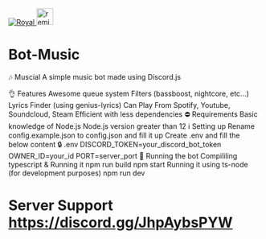 <a href="https://top.gg/bot/751751095600021514">
    <img src="https://top.gg/api/widget/751751095600021514.svg" alt="Royal" />
</a>
<!-- Remix Button -->
<a href="https://glitch.com/edit/?utm_content=project_garnet-peppered-hallway&utm_source=remix_this&utm_medium=button&utm_campaign=glitchButton#!/remix/garnet-peppered-hallway">
  <img src="https://cdn.glitch.com/2bdfb3f8-05ef-4035-a06e-2043962a3a13%2Fremix%402x.png?1513093958726" alt="remix this" height="33">
</a>

# Bot-Music
🎶 Muscial
A simple music bot made using Discord.js

👌 Features
Awesome queue system
Filters (bassboost, nightcore, etc...)
Lyrics Finder (using genius-lyrics)
Can Play From Spotify, Youtube, Soundcloud, Steam
Efficient with less dependencies
⛔ Requirements
Basic knowledge of Node.js
Node.js version greater than 12
ℹ️ Setting up
Rename config.example.json to config.json and fill it up
Create .env and fill the below content
🔒 .env
DISCORD_TOKEN=your_discord_bot_token
OWNER_ID=your_id
PORT=server_port
🏃 Running the bot
Compililing typescript & Running it
npm run build
npm start
Running it using ts-node (for development purposes)
npm run dev
# Server Support https://discord.gg/JhpAybsPYW
